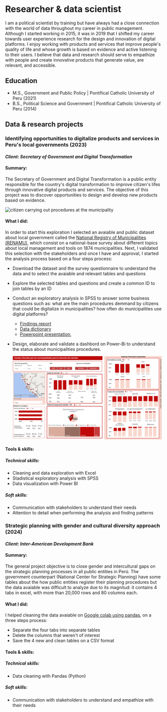 # Researcher & data scientist

I am a political scientist by training but have always had a close connection with the world of data throughout my career in public management. Although I started working in 2015, it was in 2019 that I shifted my career towards user experience research for the design and innovation of digital platforms. I enjoy working with products and services that improve people's quality of life and whose growth is based on evidence and active listening to their users. I believe that data and research should serve to empathize with people and create innovative products that generate value, are relevant, and accessible.

## Education
- M.S., Government and Public Policy | Pontifical Catholic University of Peru (2021)								       		 		
- B.S., Political Science and Government | Pontifical Catholic University of Peru (2014)

## Data & research projects
### Identifying opportunities to digitalize products and services in Peru's local governments (2023)
#### _Client: Secretary of Government and Digital Transformation_
#### Summary: 
The Secretary of Government and Digital Transformation is a public entity responsible for the country's digital transformation to improve citizen's lifes through innovative digital products and services. The objective of this project was to discover opportunities to design and develop new products based on evidence. 

   ![citizen carrying out procedures at the municipality](images/trámites.png)

#### What I did: 
In order to start this exploration I selected an avaiable and public dataset about local government called the [National Registry of Municipalities (RENAMU)](https://www.datosabiertos.gob.pe/dataset/registro-nacional-de-municipalidades-renamu-2022-instituto-nacional-de-estad%C3%ADstica-e), which consist on a national-base survey about different topics about local management and tools on  1874 municipalities. Next, I validated this selection with the stakeholders and once I have and approval, I started the analysis process based on a four steps process:

- Download the dataset and the survey questionnaire to understand the data and to select the avaiable and relevant tables and questions
- Explore the selected tables and questions and create a common ID to join tables by an ID
- Conduct an exploratory analysis in SPSS to answer some business questions such as: what are the main procedures demmand by citizens that could be digitalize in municipalities? how often do municipalities use digital platforms?
    - [Findings report](https://drive.google.com/file/d/14tWgj-NUiqFxhSTZHdzvWQJc05DTht1F/view?usp=sharing)
    - [Data dictionary](https://docs.google.com/spreadsheets/d/150IxhbslOilE_80mSjkCfu7En3vzXFXO/edit?usp=sharing&ouid=106305285872469110916&rtpof=true&sd=true)
    - [Powerpoint presentation](https://docs.google.com/presentation/d/15B9vGfa4qRsFQCjUAbdC8mZ9UnpXeAc6/edit?usp=sharing&ouid=106305285872469110916&rtpof=true&sd=true),
- Design, elaborate and validate a dashbord on Power-Bi to understand the status about municipalities procedures.
  
    ![Exploratory analysis](images/dashboard.png)

#### Tools & skills:
##### Technical skills:
- Cleaning and data exploration with Excel
- Stadistical exploratory analysis with SPSS
- Data visualization with Power BI

##### Soft skills:
- Communication with stakeholders to understand their needs
- Attention to detail when performing the analysis and finding patterns

### Strategic planning with gender and cultural diversity approach (2024)
#### _Client: Inter-American Development Bank_
#### Summary: 
The general project objective is to close gender and intercultural gaps on the strategic planning processes in all public entities in Perú. The government counterpart (National Center for Strategic Planning) have some tables about the how public entities register their planning procedures but the data avaiable was difficult to analyze due to its magnitud: it contains 4 tabs in excel, with more than 20,000 rows and 80 columns each. 

#### What I did: 
I helped cleaning the data avaiable on [Google colab using pandas](https://colab.research.google.com/drive/1MIXMwEJfp4uZFKoVvuXGFwXPd9eBnjvC?usp=sharing), on a three steps process:
- Separate the four tabs into separate tables
- Delete the columns that weren't of interest
- Save the 4 new and clean tables on a CSV format

#### Tools & skills:
##### Technical skills:
- Data cleaning with Pandas (Python)
  
##### Soft skills:
- Communication with stakeholders to understand and empathize with their needs
